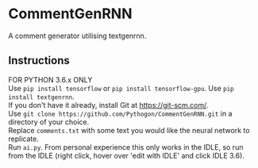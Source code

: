 # CommentGenRNN
A comment generator utilising textgenrnn.    
    
## Instructions    
FOR PYTHON 3.6.x ONLY    
Use `pip install tensorflow` or `pip install tensorflow-gpu`. 
Use `pip install textgenrnn`.    
If you don't have it already, install Git at https://git-scm.com/.    
Use `git clone https://github.com/Pythogon/CommentGenRNN.git` in a directory of your choice.    
Replace `comments.txt` with some text you would like the neural network to replicate.    
Run `ai.py`. From personal experience this only works in the IDLE, so run from the IDLE (right click, hover over 'edit with IDLE' and click IDLE 3.6).    
